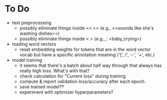 # To Do

- text preprocessing
  - possibly eliminate things inside << >> (e.g., <<sounds like she's washing dishes>>)
  - possibly eliminate things inside < > (e.g., <noise>; <baby_crying>)
- loading word vectors 
  - reset embedding weights for tokens that are in the word vector vocab but have a specific annotation meaning ('[', /', --', '+', etc.)
- model training
  - it seems that there's a batch about half way through that always has really high loss. What's with that?
  - check calculation for "Current loss" during training
  - compute & report validation loss/accuracy after each epoch.
  - save trained model??
  - experiment with optimizer hyperparameters?
